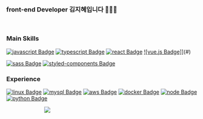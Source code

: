 ### front-end Developer 김지혜입니다 👩🏻‍💻

<br />

### Main Skills
[![javascript Badge](https://img.shields.io/badge/Javascript-F7DF1E?style=🏃🏻‍♀️🏃🏻‍♀️flat-square&logo=javascript&logoColor=black)](#)
[![typescript Badge](https://img.shields.io/badge/Typescript-007ACC?style=flat-square&logo=typescript&logoColor=white)](#)
[![react Badge](https://img.shields.io/badge/React-61DAFB?style=flat-square&logo=react&logoColor=black)](#)
[![vue.js Badge]](https://img.shields.io/badge/-Vue.js-4fc08d?style=flat&logo=vuedotjs&logoColor=white)](#)

[![sass Badge](https://img.shields.io/badge/Sass-CC6699?style=flat-square&logo=sass&logoColor=white)](#)
[![styled-components Badge](https://img.shields.io/badge/StyledComponents-DB7093?style=flat-square&logo=styled-components&logoColor=white)](#)

### Experience
[![linux Badge](https://img.shields.io/badge/Linux-232F3E?style=flat-square&logo=linux&logoColor=yellow)](#)
[![mysql Badge](https://img.shields.io/badge/MySQL-4479A1?style=flat-square&logo=mysql&logoColor=white)](#)
[![aws Badge](https://img.shields.io/badge/AWS-232F3E?style=flat-square&logo=amazon-aws&logoColor=white)](#)
[![docker Badge](https://img.shields.io/badge/Docker-0db7ed?style=flat-square&logo=Docker&logoColor=white)](#)
[![node Badge](https://img.shields.io/badge/Node-3c873a?style=flat-square&logo=Node.js&logoColor=303030)](#)
[![python Badge](https://img.shields.io/badge/Python-306998?style=flat-square&logo=python&logoColor=FFD43B)](#)

<div>
    <img src="https://github-readme-stats.vercel.app/api/top-langs/?username=kzh4295&layout=compact" 
        style="height : auto; margin-left : 100px; margin-right : 10px;" />
    <br />
   
</div>
    
